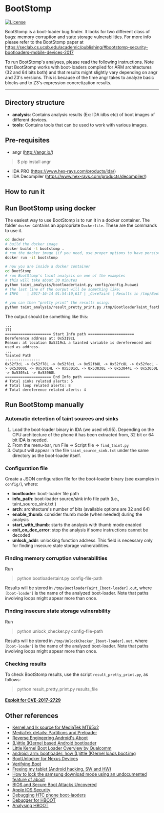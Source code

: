 BootStomp
===================

[![License](https://img.shields.io/github/license/angr/angr.svg)](https://github.com/ucsb-seclab/BootStomp/blob/master/LICENSE)

BootStomp is a boot-loader bug finder. It looks for two different class of bugs: memory corruption and state storage vulnerabilities. For more info please refer to the BootStomp paper at https://seclab.cs.ucsb.edu/academic/publishing/#bootstomp-security-bootloaders-mobile-devices-2017 

To run BootStomp's analyses, please read the following instructions. Note that BootStomp works with boot-loaders compiled for ARM architectures (32 and 64 bits both) and that results might slightly vary depending on angr and Z3's versions. This is because of the time angr takes to analyze basic blocks and to Z3's expression concretization results.


----------

Directory structure
--
* **analysis**: Contains analysis results (Ex: IDA idbs etc)  of boot images of different devices.
* **tools**: Contains tools that can be used to work with various images.

Pre-requisites
--

* angr (http://angr.io/)
>$ pip install angr

* IDA PRO (https://www.hex-rays.com/products/ida/)
* IDA Decompiler (https://www.hex-rays.com/products/decompiler/)

How to run it
--
## Run BootStomp using docker
The easiest way to use BootStomp is to run it in a docker container.
The folder `docker` contains an appropriate `Dockerfile`.
These are the commands to use it.
```bash
cd docker
# build the docker image
docker build -t bootstomp .
# run the docker image (if you need, use proper options to have persistent changes or shared files)
docker run -it bootstomp

# now you are inside a docker container
cd BootStomp
# run BootStomp's taint analysis on one of the examples
# this will take about 30 minutes
python taint_analysis/bootloadertaint.py config/config.huawei
# the last line of the ourput will be something like:
# INFO    | 2017-10-14 01:54:10,617 | _CoreTaint | Results in /tmp/BootloaderTaint_fastboot.img_.out

# you can then "pretty print" the results using:
python taint_analysis/result_pretty_print.py /tmp/BootloaderTaint_fastboot.img_.out
```
The output should be something like this:
```
...
17)
===================== Start Info path =====================
Dereference address at: 0x5319cL
Reason: at location 0x5319cL a tainted variable is dereferenced and used as address.
...
Tainted Path 
----------------
0x52f3cL -> 0x52f78L -> 0x52f8cL -> 0x52fb8L -> 0x52fc8L -> 0x52fecL -> 0x53000L -> 0x53014L -> 0x5301cL -> 0x53030L -> 0x53044L -> 0x53050L -> 0x5305cL -> 0x53068L
===================== End Info path =====================
# Total sinks related alerts: 5
# Total loop related alerts: 8
# Total dereference related alerts: 4
```

## Run BootStomp manually
### Automatic detection of taint sources and sinks

1. Load the boot-loader binary in IDA (we used v6.95). Depending on the CPU architecture of the phone it has been extracted from, 32 bit or 64 bit IDA is needed. 
2. From the menu-bar, run File => Script file => `find_taint.py`
3. Output will appear in the file `taint_source_sink.txt` under the same directory as the boot-loader itself.

### Configuration file
Create a JSON configuration file for the boot-loader binary (see examples in `config/`), where:

* **bootloader**: boot-loader file path
* **info_path**: boot-loader source/sink info file path  (i.e., taint_source_sink.txt )
* **arch**: architecture's number of bits (available options are 32 and 64)
* **enable_thumb**: consider thumb mode (when needed) during the analysis 
* **start_with_thumb**: starts the analysis with thumb mode enabled  
* **exit_on_dec_error**: stop the analysis if some instructions cannot be decoded
* **unlock_addr**: unlocking function address. This field is necessary only for finding insecure state storage vulnerabilities.

### Finding memory corruption vulnerabilities
Run

 > python bootloadertaint.py config-file-path
 
 Results will be stored in `/tmp/BootloaderTaint_[boot-loader].out`, where `[boot-loader]` is the name of the analyzed boot-loader. Note that paths involving loops might appear more than once.

### Finding insecure state storage vulnerability
Run
 > python unlock_checker.py config-file-path

 Results will be stored in `/tmp/UnlockChecker_[boot-loader].out`, where `[boot-loader]` is the name of the analyzed boot-loader. Note that paths involving loops might appear more than once.

### Checking results
To check BootStomp results, use the script `result_pretty_print.py`, as follows:
 > python result_pretty_print.py results_file

#### [Exploit for CVE-2017-2729](https://github.com/ucsb-seclab/BootStomp/tree/master/tools/huawei_tools#oeminfo_exploitpy)

Other references
-------------
* [Kernel and lk source for MediaTek MT65x2](https://github.com/ariafan/MT65x2_kernel_lk)
* [MediaTek details: Partitions and Preloader](https://sturmflut.github.io/mediatek/2015/07/04/mediatek-details-partitions-and-preloader)
* [Reverse Engineering Android's Aboot](http://newandroidbook.com/Articles/aboot.html)
* [(L)ittle (K)ernel based Android bootloader](https://www.codeaurora.org/blogs/little-kernel-based-android-bootloader)
* [Little Kernel Boot Loader Overview by Qualcomm](https://developer.qualcomm.com/qfile/28821/lm80-p0436-1_little_kernel_boot_loader_overview.pdf)
* [android: arm: bootloader: how (L)ittle (K)ernel loads boot.img](https://chengyihe.wordpress.com/2015/09/22/android-arm-bootloader-how-little-kernel-loads-boot-img)
* [BootUnlocker for Nexus Devices](https://github.com/osm0sis/boot-unlocker/blob/wiki/HowItWorks.md)
* [Verifying Boot](https://source.android.com/security/verifiedboot/verified-boot.html)
* [Freeing my tablet (Android hacking, SW and HW)](https://www.thanassis.space/android.html)
* [How to lock the samsung download mode using an undocumented feature of aboot](https://ge0n0sis.github.io/posts/2016/05/how-to-lock-the-samsung-download-mode-using-an-undocumented-feature-of-aboot/)
* [BIOS and Secure Boot Attacks Uncovered](http://www.intelsecurity.com/resources/pr-bios-secure-boot-attacks-uncovered.pdf)
* [Apple IOS Security](https://www.apple.com/business/docs/iOS_Security_Guide.pdf)
* [Debugging HTC phone boot-laoders](http://archive.hack.lu/2013/hacklu2013_hbootdbg.pdf)
* [Debugger for HBOOT](https://github.com/sogeti-esec-lab/hbootdbg)
* [Analysing HBOOT](http://tjworld.net/wiki/android/htc/vision/hbootanalysis)

 
